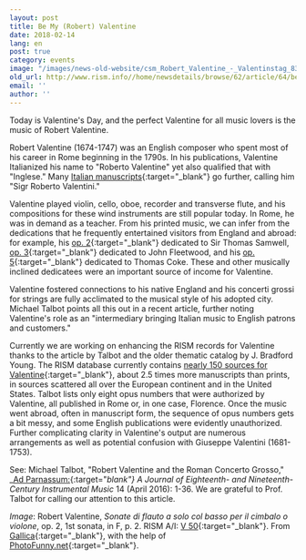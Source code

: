 ```yaml
---
layout: post
title: Be My (Robert) Valentine
date: 2018-02-14
lang: en
post: true
category: events
image: "/images/news-old-website/csm_Robert_Valentine_-_Valentinstag_8302a0232c.jpg"
old_url: http://www.rism.info//home/newsdetails/browse/62/article/64/be-my-robert-valentine.html
email: ''
author: ''
---
```


Today is Valentine's Day, and the perfect Valentine for all music lovers is the music of Robert Valentine.

Robert Valentine (1674-1747) was an English composer who spent most of his career in Rome beginning in the 1790s. In his publications, Valentine Italianized his name to "Roberto Valentine" yet also qualified that with "Inglese." Many [Italian manuscripts](https://opac.rism.info/search?id=850003937&Language=en){:target="_blank"} go further, calling him "Sigr Roberto Valentini."

Valentine played violin, cello, oboe, recorder and transverse flute, and his compositions for these wind instruments are still popular today. In Rome, he was in demand as a teacher. From his printed music, we can infer from the dedications that he frequently entertained visitors from England and abroad: for example, his [op. 2](https://opac.rism.info/search?View=rism&author=137658303&q=samwell&Language=en){:target="_blank"} dedicated to Sir Thomas Samwell, [op. 3](https://opac.rism.info/search?id=00000990065095&Language=en){:target="_blank"} dedicated to John Fleetwood, and his [op. 5](https://opac.rism.info/search?id=00000990065104&Language=en){:target="_blank"} dedicated to Thomas Coke. These and other musically inclined dedicatees were an important source of income for Valentine.

Valentine fostered connections to his native England and his concerti grossi for strings are fully acclimated to the musical style of his adopted city. Michael Talbot points all this out in a recent article, further noting Valentine's role as an "intermediary bringing Italian music to English patrons and customers."

Currently we are working on enhancing the RISM records for Valentine thanks to the article by Talbot and the older thematic catalog by J. Bradford Young. The RISM database currently contains [nearly 150 sources for Valentine](https://opac.rism.info/search?View=rism&author=137658303&Language=en){:target="_blank"}, about 2.5 times more manuscripts than prints, in sources scattered all over the European continent and in the United States. Talbot lists only eight opus numbers that were authorized by Valentine, all published in Rome or, in one case, Florence. Once the music went abroad, often in manuscript form, the sequence of opus numbers gets a bit messy, and some English publications were evidently unauthorized. Further complicating clarity in Valentine's output are numerous arrangements as well as potential confusion with Giuseppe Valentini (1681-1753).

See:
Michael Talbot, "Robert Valentine and the Roman Concerto Grosso," _[Ad Parnassum:](http://www.adparnassum.org/issues_contents.php?num=27){:target="_blank"} A Journal of Eighteenth- and Nineteenth-Century Instrumental Music_ 14 (April 2016): 1-36. We are grateful to Prof. Talbot for calling our attention to this article.


_Image_: Robert Valentine, _Sonate di flauto a solo col basso per il cimbalo o violone_, op. 2, 1st sonata, in F, p. 2. RISM A/I: [V 50](https://opac.rism.info/search?id=00000990065089&Language=en){:target="_blank"}. From [Gallica](http://gallica.bnf.fr/ark:/12148/btv1b90790357){:target="_blank"}, with the help of [PhotoFunny.net](https://www.photofunny.net/out/568380950381200201){:target="_blank"}.



